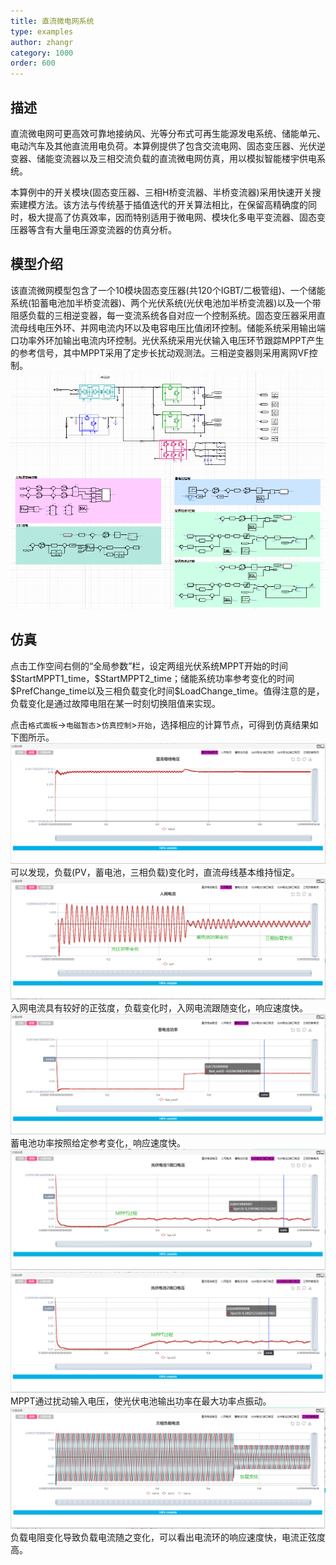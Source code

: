 ```yaml
---
title: 直流微电网系统
type: examples
author: zhangr
category: 1000
order: 600
---
```


## 描述
直流微电网可更高效可靠地接纳风、光等分布式可再生能源发电系统、储能单元、电动汽车及其他直流用电负荷。本算例提供了包含交流电网、固态变压器、光伏逆变器、储能变流器以及三相交流负载的直流微电网仿真，用以模拟智能楼宇供电系统。

本算例中的开关模块(固态变压器、三相H桥变流器、半桥变流器)采用快速开关搜索建模方法。该方法与传统基于插值迭代的开关算法相比，在保留高精确度的同时，极大提高了仿真效率，因而特别适用于微电网、模块化多电平变流器、固态变压器等含有大量电压源变流器的仿真分析。

## 模型介绍
该直流微网模型包含了一个10模块固态变压器(共120个IGBT/二极管组)、一个储能系统(铅蓄电池加半桥变流器)、两个光伏系统(光伏电池加半桥变流器)以及一个带阻感负载的三相逆变器，每一变流系统各自对应一个控制系统。固态变压器采用直流母线电压外环、并网电流内环以及电容电压比值闭环控制。储能系统采用输出端口功率外环加输出电流内环控制。光伏系统采用光伏输入电压环节跟踪MPPT产生的参考信号，其中MPPT采用了定步长扰动观测法。三相逆变器则采用离网VF控制。
![直流微网的仿真电路图](DCgrid/DCgrid.png "拓扑图")

## 仿真
点击工作空间右侧的“全局参数”栏，设定两组光伏系统MPPT开始的时间\$StartMPPT1\_time，\$StartMPPT2\_time；储能系统功率参考变化的时间\$PrefChange\_time以及三相负载变化时间\$LoadChange\_time。值得注意的是，负载变化是通过故障电阻在某一时刻切换阻值来实现。

点击`格式面板`->`电磁暂态`>`仿真控制`>`开始`，选择相应的计算节点，可得到仿真结果如下图所示。
![直流母线电压](DCgrid/T.png "仿真结果图")
可以发现，负载(PV，蓄电池，三相负载)变化时，直流母线基本维持恒定。
![入网电流](DCgrid/T2.png "仿真结果图")
入网电流具有较好的正弦度，负载变化时，入网电流跟随变化，响应速度快。
![蓄电池功率](DCgrid/T3.png "仿真结果图")
蓄电池功率按照给定参考变化，响应速度快。
![光伏电池1输入电压](DCgrid/T4.png "仿真结果图")
![光伏电池2输入电压](DCgrid/T6.png "仿真结果图")
MPPT通过扰动输入电压，使光伏电池输出功率在最大功率点振动。
![三相负载电流](DCgrid/T7.png "仿真结果图")
负载电阻变化导致负载电流随之变化，可以看出电流环的响应速度快，电流正弦度高。

